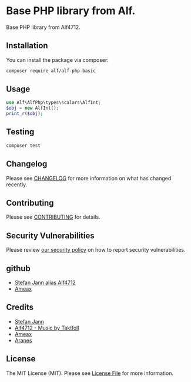 # Base PHP library from Alf.

Base PHP library from Alf4712.

## Installation

You can install the package via composer:

```bash
composer require alf/alf-php-basic
```

## Usage

```php
use Alf\AlfPhp\types\scalars\AlfInt;
$obj = new AlfInt();
print_r($obj);
```

## Testing

```bash
composer test
```

## Changelog

Please see [CHANGELOG](CHANGELOG.md) for more information on what has changed recently.

## Contributing

Please see [CONTRIBUTING](.github/CONTRIBUTING.md) for details.

## Security Vulnerabilities

Please review [our security policy](../../security/policy) on how to report security vulnerabilities.

## github

- [Stefan Jann alias Alf4712](https://github.com/alf4712)
- [Ameax](https://github.com/ameax)

## Credits

- [Stefan Jann](https://www.stefanjann.de)
- [Alf4712 - Music by Taktfoll](https://www.taktfoll.de)
- [Ameax](https://www.ameax.de)
- [Aranes](https://www.aranes.de)

## License

The MIT License (MIT). Please see [License File](LICENSE.md) for more information.

